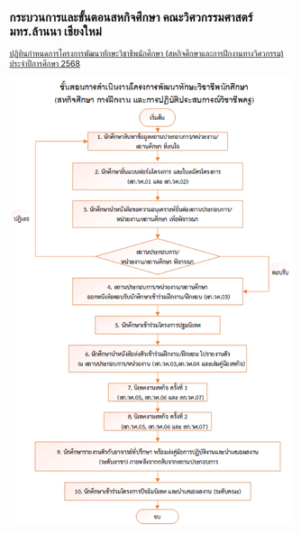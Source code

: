 ## กระบวนการและขั้นตอนสหกิจศึกษา คณะวิศวกรรมศาสตร์ มทร.ล้านนา เชียงใหม่
[ปฏิทินกำหนดการโครงการพัฒนาทักษะวิชาชีพนักศึกษา (สหกิจศึกษาและการฝึกงานทางวิศวกรรม) ประจำปีการศึกษา 2568](calendar_coop_68.pdf)

![alt text](flowchart_coop_64.gif)